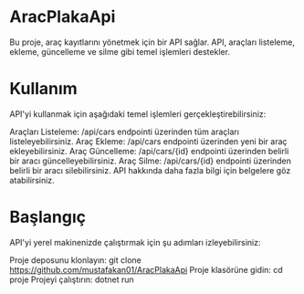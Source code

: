 # AracPlakaApi

Bu proje, araç kayıtlarını yönetmek için bir API sağlar. API, araçları listeleme, ekleme, güncelleme ve silme gibi temel işlemleri destekler.

# Kullanım
API'yi kullanmak için aşağıdaki temel işlemleri gerçekleştirebilirsiniz:

Araçları Listeleme: /api/cars endpointi üzerinden tüm araçları listeleyebilirsiniz.
Araç Ekleme: /api/cars endpointi üzerinden yeni bir araç ekleyebilirsiniz.
Araç Güncelleme: /api/cars/{id} endpointi üzerinden belirli bir aracı güncelleyebilirsiniz.
Araç Silme: /api/cars/{id} endpointi üzerinden belirli bir aracı silebilirsiniz.
API hakkında daha fazla bilgi için belgelere göz atabilirsiniz.

# Başlangıç
API'yi yerel makinenizde çalıştırmak için şu adımları izleyebilirsiniz:

Proje deposunu klonlayın: git clone https://github.com/mustafakan01/AracPlakaApi
Proje klasörüne gidin: cd proje
Projeyi çalıştırın: dotnet run
